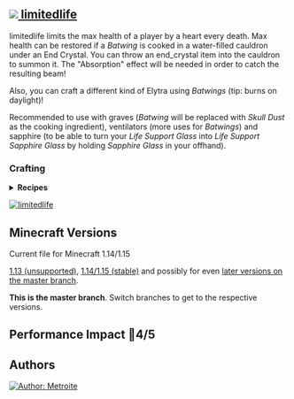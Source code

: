 ## [<img src="https://i.imgur.com/BjfNPDg.gif"> limitedlife](https://download.metroite.de/#/home?url=https://github.com/Metroite/datapacks/tree/master/limitedlife&rootDirectory=false)

limitedlife limits the max health of a player by a heart every death. Max health can be restored if a *Batwing* is cooked in a water-filled cauldron under an End Crystal. You can throw an end_crystal item into the cauldron to summon it. The "Absorption" effect will be needed in order to catch the resulting beam!

Also, you can craft a different kind of Elytra using *Batwings* (tip: burns on daylight)!

Recommended to use with graves (*Batwing* will be replaced with *Skull Dust* as the cooking ingredient), ventilators (more uses for *Batwings*) and sapphire (to be able to turn your *Life Support Glass* into *Life Support Sapphire Glass* by holding *Sapphire Glass* in your offhand).

### Crafting

<details>
<summary><b>Recipes</b></summary>
<br>

*M - Phantom Membrane*

*U - Bucket*

*B - Batwing (Bat Spawn Egg)*

**Batwing Suit:** (Recipe Book: Milk Bucket)
```
 M
BMB
BUB
```

</details>

<a href="https://download.metroite.de/#/home?url=https://github.com/Metroite/datapacks/tree/master/limitedlife&rootDirectory=false" rel="A crystal beam healing the player">![limitedlife](limitedlife.png?raw=true "A crystal beam healing the player")</a>

## Minecraft Versions

Current file for Minecraft 1.14/1.15

[1.13 (unsupported)](https://github.com/Metroite/datapacks/tree/1.13), [1.14/1.15 (stable)](https://stable.metroite.de/) and possibly for even [later versions on the master branch](https://www.metroite.de/).

**This is the master branch**. Switch branches to get to the respective versions.

## Performance Impact &#x1F534;4/5

## Authors

<a href="https://github.com/Metroite"><img src="https://img.shields.io/badge/Author-Metroite-blue" alt="Author: Metroite"></a>
